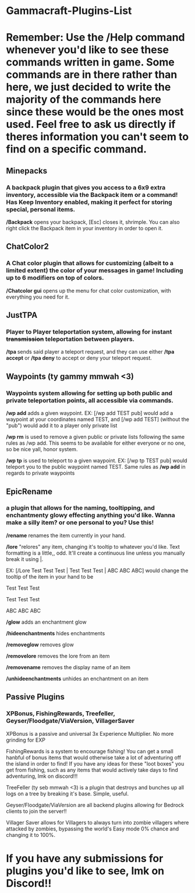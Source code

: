 # Gammacraft-Plugins-List

# Remember: Use the **/Help** command whenever you'd like to see these commands written in game. Some commands are in there rather than here, we just decided to write the majority of the commands here since these would be the ones most used. Feel free to ask us directly if theres information you can't seem to find on a specific command.

## Minepacks
### A backpack plugin that gives you access to a 6x9 extra inventory, accessible via the Backpack item or a command! Has Keep Inventory enabled, making it perfect for storing special, personal items.
**/Backpack** opens your backpack, [Esc] closes it, shrimple. You can also right click the Backpack item in your inventory in order to open it.

## ChatColor2
### A Chat color plugin that allows for customizing (albeit to a limited extent) the color of your messages in game! Including up to 6 modifiers on top of colors.
**/Chatcolor gui** opens up the menu for chat color customization, with everything you need for it.

## JustTPA
### Player to Player teleportation system, allowing for instant ~~transmission~~ teleportation between players.
**/tpa <player name>** sends said player a teleport request, and they can use either **/tpa accept** or **/tpa deny** to accept or deny your teleport request.

## Waypoints (ty gammy mmwah <3)
### Waypoints system allowing for setting up both public and private teleportation points, all accessible via commands.
**/wp add** adds a given waypoint. EX: [/wp add TEST pub] would add a waypoint at your coordinates named TEST, and [/wp add TEST] (without the "pub") would add it to a player only private list

**/wp rm** is used to remove a given public or private lists following the same rules as /wp add. This seems to be available for either everyone or no one, so be nice yall, honor system.

**/wp tp** is used to teleport to a given waypoint. EX: [/wp tp TEST pub] would teleport you to the public waypoint named TEST. Same rules as **/wp add** in regards to private waypoints

## EpicRename
### a plugin that allows for the naming, tooltipping, and enchantmenty glowy effecting anything you'd like. Wanna make a silly item? or one personal to you? Use this!
**/rename** renames the item currently in your hand.

**/lore** "relores" any item, changing it's tooltip to whatever you'd like. Text formatting is a little,, odd. It'll create a continuous line unless you manually break it using |.

EX: [/Lore Test Test Test | Test Test Test | ABC ABC ABC] would change the tooltip of the item in your hand to be

Test Test Test

Test Test Test

ABC ABC ABC

**/glow** adds an enchantment glow

**/hideenchantments** hides enchantments

**/removeglow** removes glow

**/removelore** removes the lore from an item

**/removename** removes the display name of an item

**/unhideenchantments** unhides an enchantment on an item


## Passive Plugins
### XPBonus, FishingRewards, Treefeller, Geyser/Floodgate/ViaVersion, VillagerSaver
XPBonus is a passive and universal 3x Experience Multiplier. No more grinding for EXP

FishingRewards is a system to encourage fishing! You can get a small hanbful of bonus items that would otherwise take a lot of adventuring off the island in order to find! If you have any ideas for these "loot boxes" you get from fishing, such as any items that would actively take days to find adventuring, lmk on discord!!!

TreeFeller (ty seb mmwah <3) is a plugin that destroys and bunches up all logs on a tree by breaking it's base. Simple, useful.

Geyser/Floodgate/ViaVersion are all backend plugins allowing for Bedrock clients to join the server!!

Villager Saver allows for Villagers to always turn into zombie villagers where attacked by zombies, bypassing the world's Easy mode 0% chance and changing it to 100%.

# If you have any submissions for plugins you'd like to see, lmk on Discord!!
